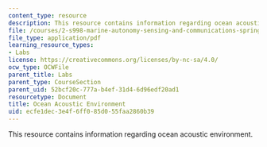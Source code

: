 ```yaml
---
content_type: resource
description: This resource contains information regarding ocean acoustic environment.
file: /courses/2-s998-marine-autonomy-sensing-and-communications-spring-2012/ecfe1dec3e4f6ff085d055faa2860b39_MIT2_S998S12_Lab05.pdf
file_type: application/pdf
learning_resource_types:
- Labs
license: https://creativecommons.org/licenses/by-nc-sa/4.0/
ocw_type: OCWFile
parent_title: Labs
parent_type: CourseSection
parent_uid: 52bcf20c-777a-b4ef-31d4-6d96edf20ad1
resourcetype: Document
title: Ocean Acoustic Environment
uid: ecfe1dec-3e4f-6ff0-85d0-55faa2860b39
---
```

This resource contains information regarding ocean acoustic environment.